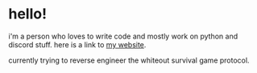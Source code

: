 # hello!

i'm a person who loves to write code and mostly work on python and discord stuff. here is a link to [my website](https://2020220.xyz).

currently trying to reverse engineer the whiteout survival game protocol.
